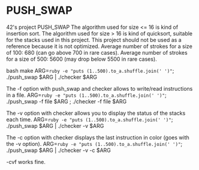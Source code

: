 # PUSH_SWAP
42's project PUSH_SWAP
The algorithm used for size <= 16 is kind of insertion sort.
The algorithm used for size > 16 is kind of quicksort, suitable for the stacks used in this project.
This project should not be used as a reference because it is not optimized.
Average number of strokes for a size of 100: 680 (can go above 700 in rare cases).
Average number of strokes for a size of 500: 5600 (may drop below 5500 in rare cases).

bash
make
ARG=`ruby -e "puts (1..500).to_a.shuffle.join(' ')"`; ./push_swap $ARG | ./checker $ARG

The -f option with push_swap and checker allows to write/read instructions in a file.
ARG=`ruby -e "puts (1..500).to_a.shuffle.join(' ')"`; ./push_swap -f file $ARG ; ./checker -f file $ARG

The -v option with checker allows you to display the status of the stacks each time.
ARG=`ruby -e "puts (1..500).to_a.shuffle.join(' ')"`; ./push_swap $ARG | ./checker -v $ARG

The -c option with checker displays the last instruction in color (goes with the -v option).
ARG=`ruby -e "puts (1..500).to_a.shuffle.join(' ')"`; ./push_swap $ARG | ./checker -v -c $ARG

-cvf works fine.
